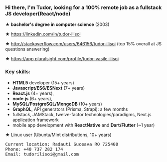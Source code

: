 

<!--
**tudorilisoi/tudorilisoi** is a ✨ _special_ ✨ repository because its `README.md` (this file) appears on your GitHub profile.

Here are some ideas to get you started:

- 🔭 I’m currently working on ...
- 🌱 I’m currently learning ...
- 👯 I’m looking to collaborate on ...
- 🤔 I’m looking for help with ...
- 💬 Ask me about ...
- 📫 How to reach me: ...
- 😄 Pronouns: ...
- ⚡ Fun fact: ...
-->

### Hi there, I'm Tudor, looking for a 100% remote job as a fullstack JS developer(React/node)

★ **bachelor's degree in computer science** (2003)

★ https://linkedin.com/in/tudor-ilisoi

★ http://stackoverflow.com/users/646156/tudor-ilisoi (top 15% overall at JS questions answering)

★ https://app.pluralsight.com/profile/tudor-vasile-ilisoi

### Key skills:

- **HTML5** developer (15+ years)
- **Javascript/ES6/ESNext** (7+ years)
- **React.js** (4+ years),
- **node.js** (6+ years),
- **MySQL/PostgreSQL/MongoDB** (10+ years)
- **GraphQL**, API generators (Prisma, Strapi): a few months
- fullstack, JAMStack, twelve-factor technologies/paradigms, Next.js application framework
- mobile app development with **ReactNative** and **Dart/Flutter** (~1 year)

★ Linux user (Ubuntu/Mint distributions, 10+ years)


<pre>
Current location: Radauti Suceava RO 725400
Phone: +40 737 282 174
Email: tudorilisoi@gmail.com
</pre>
